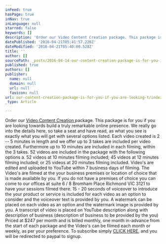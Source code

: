 ```yaml
---
inFeed: true
hasPage: true
inNav: true
inLanguage: null
starred: false
keywords: []
description: 'Order our Video Content Creation package. This package is for you if you are looking towards build a truly remarkable online presence. We really go into the details here, so take a seat and have read, as what you see is exactly what you will get with several options listed. Each video created is 2 – 5 minutes in length and we offer up to 3 takes are included per video created. Furthermore up to 10 minutes are included in each filming, within the 3 takes. 52 videos are included in the package with the following options a. 52 videos at 10 minutes filming included; 45 videos at 12 minutes filming included; or 25 videos at 20 minutes filming included. Video’s are edited and uploaded to YouTube within 7 business days of filming. The Video’s are filmed at the your business premises or location of choice that is made available by you. If you do not have a premises of choice you can come to our offices at suite 6 / 8 Bromham Place Richmond VIC 3121 to have your sessions filmed there. 15 - 20 seconds of voiceover to introduce the your product or service is included for each video as an option to consider and the voiceover text is provided by you. A watermark can be placed on each video as an option and the watermark image is provided by you. A transcript of video is placed on YouTube description along with description of business (description of business to be provided by the you) Priced at $247 per month and is billed monthly, one month in-advance from the start of each package and the Video’s can be filmed each month or weekly, as per your preference. To subscribe simply CLICK HERE, and you will be redirected to paypal to signup.'
datePublished: '2016-04-21T05:41:57.228Z'
dateModified: '2016-04-21T05:40:00.528Z'
title: ''
author: []
sourcePath: _posts/2016-04-14-our-content-creation-package-is-for-you-if-you-are-looking-t.md
published: true
authors: []
publisher:
  name: null
  domain: null
  url: null
  favicon: null
url: our-content-creation-package-is-for-you-if-you-are-looking-t/index.html
_type: Article

---
```

Order our [Video Content Creation ][0]package. This package is for you if you are looking towards build a truly remarkable online presence. We really go into the details here, so take a seat and have read, as what you see is exactly what you will get with several options listed. Each video created is 2 -- 5 minutes in length and we offer up to 3 takes are included per video created. Furthermore up to 10 minutes are included in each filming, within the 3 takes. 52 videos are included in the package with the following options a. 52 videos at 10 minutes filming included; 45 videos at 12 minutes filming included; or 25 videos at 20 minutes filming included. Video's are edited and uploaded to YouTube within 7 business days of filming. The Video's are filmed at the your business premises or location of choice that is made available by you. If you do not have a premises of choice you can come to our offices at suite 6 / 8 Bromham Place Richmond VIC 3121 to have your sessions filmed there. 15 - 20 seconds of voiceover to introduce the your product or service is included for each video as an option to consider and the voiceover text is provided by you. A watermark can be placed on each video as an option and the watermark image is provided by you. A transcript of video is placed on YouTube description along with description of business (description of business to be provided by the you) Priced at $247 per month and is billed monthly, one month in-advance from the start of each package and the Video's can be filmed each month or weekly, as per your preference. To subscribe simply [CLICK HERE][0], and you will be redirected to paypal to signup.

[0]: https://www.paypal.com/cgi-bin/webscr?cmd=_s-xclick&hosted_button_id=ZQCRBFBJANRP6